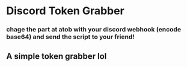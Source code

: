 # Discord Token Grabber
### chage the part at atob with your discord webhook (encode base64) and send the script to your friend!
## A simple token grabber lol
